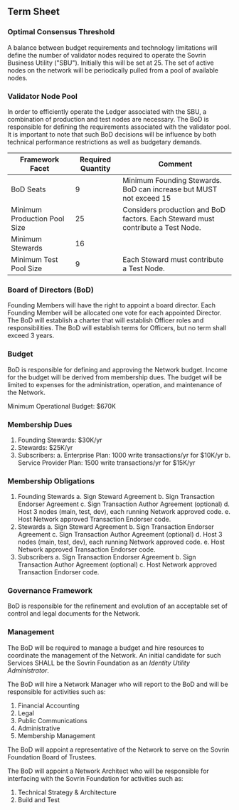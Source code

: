 ## Term Sheet

### Optimal Consensus Threshold
A balance between budget requirements and technology limitations will define the number of validator nodes required to operate the Sovrin Business Utility ("SBU"). Initially this will be set at 25. The set of active nodes on the network will be periodically pulled from a pool of available nodes.

### Validator Node Pool
In order to efficiently operate the Ledger associated with the SBU, a combination of production and test nodes are necessary. The BoD is responsible for defining the requirements associated with the validator pool. It is important to note that such BoD decisions will be influence by both technical performance restrictions as well as budgetary demands.

| Framework Facet | Required Quantity | Comment |
| --- | --- | --- |
| BoD Seats | 9 | Minimum Founding Stewards. BoD can increase but MUST not exceed 15 |
| Minimum Production Pool Size  | 25 | Considers production and BoD factors. Each Steward must contribute a Test Node. |
| Minimum Stewards | 16 | |
| Minimum Test Pool Size  | 9 | Each Steward must contribute a Test Node.  |

### Board of Directors (BoD)
Founding Members will have the right to appoint a board director. Each Founding Member will be allocated one vote for each appointed Director.  The BoD will establish a charter that will establish Officer roles and responsibilities. The BoD will establish terms for Officers, but no term shall exceed 3 years.

### Budget
BoD is responsible for defining and approving the Network budget. Income for the budget will be derived from membership dues. The budget will be limited to expenses for the administration, operation, and maintenance of the Network.

Minimum Operational Budget: $670K

### Membership Dues
1.	Founding Stewards:  $30K/yr
2.	Stewards:  $25K/yr
3.	Subscribers:
    a.	Enterprise Plan: 1000 write transactions/yr for $10K/yr
    b.	Service Provider Plan: 1500 write transactions/yr for $15K/yr

### Membership Obligations
1.	Founding Stewards
    a.	Sign Steward Agreement
    b.  Sign Transaction Endorser Agreement
    c.	Sign Transaction Author Agreement (optional)
    d.	Host 3 nodes (main, test, dev), each running Network approved code.
    e.  Host Network approved Transaction Endorser code.
2.	Stewards
    a.	Sign Steward Agreement
    b.  Sign Transaction Endorser Agreement
    c.	Sign Transaction Author Agreement (optional)
    d.	Host 3 nodes (main, test, dev), each running Network approved code.
    e.  Host Network approved Transaction Endorser code.
3.	Subscribers
    a.  Sign Transaction Endorser Agreement
    b.	Sign Transaction Author Agreement (optional)
    c.  Host Network approved Transaction Endorser code.


### Governance Framework
BoD is responsible for the refinement and evolution of an acceptable set of control and legal documents for the Network.

### Management
The BoD will be required to manage a budget and hire resources to coordinate the management of the Network. An initial candidate for such Services SHALL be the  Sovrin Foundation as an *Identity Utility Administrator*.

The BoD will hire a Network Manager who will report to the BoD and will be responsible for activities such as:
1.	Financial Accounting
2.	Legal
3.	Public Communications
4.	Administrative
5.	Membership Management

The BoD will appoint a representative of the Network to serve on the Sovrin Foundation Board of Trustees.

The BoD will appoint a Network Architect who will be responsible for interfacing with the Sovrin Foundation for activities such as:
1.	Technical Strategy & Architecture
2.	Build and Test
